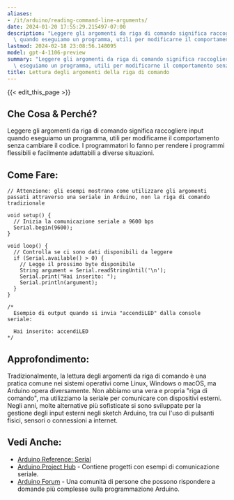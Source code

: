 ```yaml
---
aliases:
- /it/arduino/reading-command-line-arguments/
date: 2024-01-20 17:55:29.215497-07:00
description: "Leggere gli argomenti da riga di comando significa raccogliere input\
  \ quando eseguiamo un programma, utili per modificarne il comportamento senza cambiare\u2026"
lastmod: 2024-02-18 23:08:56.148095
model: gpt-4-1106-preview
summary: "Leggere gli argomenti da riga di comando significa raccogliere input quando\
  \ eseguiamo un programma, utili per modificarne il comportamento senza cambiare\u2026"
title: Lettura degli argomenti della riga di comando
---
```


{{< edit_this_page >}}

## Che Cosa & Perché?
Leggere gli argomenti da riga di comando significa raccogliere input quando eseguiamo un programma, utili per modificarne il comportamento senza cambiare il codice. I programmatori lo fanno per rendere i programmi flessibili e facilmente adattabili a diverse situazioni.

## Come Fare:
```Arduino
// Attenzione: gli esempi mostrano come utilizzare gli argomenti passati attraverso una seriale in Arduino, non la riga di comando tradizionale

void setup() {
  // Inizia la comunicazione seriale a 9600 bps
  Serial.begin(9600);
}

void loop() {
  // Controlla se ci sono dati disponibili da leggere
  if (Serial.available() > 0) {
    // Legge il prossimo byte disponibile
    String argument = Serial.readStringUntil('\n');
    Serial.print("Hai inserito: ");
    Serial.println(argument);
  }
}

/*
  Esempio di output quando si invia "accendiLED" dalla console seriale:
  
  Hai inserito: accendiLED
*/
```

## Approfondimento:
Tradizionalmente, la lettura degli argomenti da riga di comando è una pratica comune nei sistemi operativi come Linux, Windows o macOS, ma Arduino opera diversamente. Non abbiamo una vera e propria "riga di comando", ma utilizziamo la seriale per comunicare con dispositivi esterni. Negli anni, molte alternative più sofisticate si sono sviluppate per la gestione degli input esterni negli sketch Arduino, tra cui l'uso di pulsanti fisici, sensori o connessioni a internet.

## Vedi Anche:
- [Arduino Reference: Serial](https://www.arduino.cc/reference/en/language/functions/communication/serial/)
- [Arduino Project Hub](https://create.arduino.cc/projecthub) - Contiene progetti con esempi di comunicazione seriale.
- [Arduino Forum](https://forum.arduino.cc/) - Una comunità di persone che possono rispondere a domande più complesse sulla programmazione Arduino.
